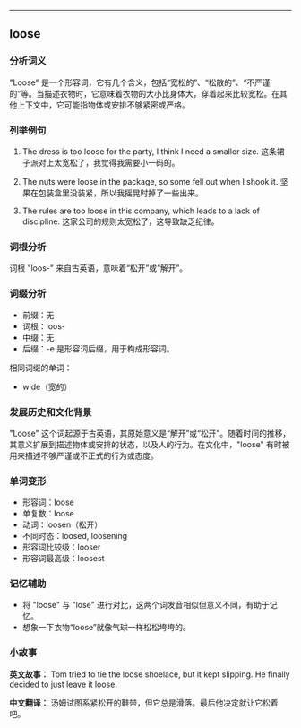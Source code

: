 
---------------
## loose
### 分析词义
"Loose" 是一个形容词，它有几个含义，包括“宽松的”、“松散的”、“不严谨的”等。当描述衣物时，它意味着衣物的大小比身体大，穿着起来比较宽松。在其他上下文中，它可能指物体或安排不够紧密或严格。

### 列举例句
1. The dress is too loose for the party, I think I need a smaller size.
   这条裙子派对上太宽松了，我觉得我需要小一码的。

2. The nuts were loose in the package, so some fell out when I shook it.
   坚果在包装盒里没装紧，所以我摇晃时掉了一些出来。

3. The rules are too loose in this company, which leads to a lack of discipline.
   这家公司的规则太宽松了，这导致缺乏纪律。

### 词根分析
词根 "loos-" 来自古英语，意味着“松开”或“解开”。

### 词缀分析
- 前缀：无
- 词根：loos-
- 中缀：无
- 后缀：-e 是形容词后缀，用于构成形容词。

相同词缀的单词：
- wide（宽的）

### 发展历史和文化背景
"Loose" 这个词起源于古英语，其原始意义是“解开”或“松开”。随着时间的推移，其意义扩展到描述物体或安排的状态，以及人的行为。在文化中，"loose" 有时被用来描述不够严谨或不正式的行为或态度。

### 单词变形
- 形容词：loose
- 单复数：loose
- 动词：loosen（松开）
- 不同时态：loosed, loosening
- 形容词比较级：looser
- 形容词最高级：loosest

### 记忆辅助
- 将 "loose" 与 "lose" 进行对比，这两个词发音相似但意义不同，有助于记忆。
- 想象一下衣物“loose”就像气球一样松松垮垮的。

### 小故事
**英文故事：**
Tom tried to tie the loose shoelace, but it kept slipping. He finally decided to just leave it loose.

**中文翻译：**
汤姆试图系紧松开的鞋带，但它总是滑落。最后他决定就让它松着吧。

